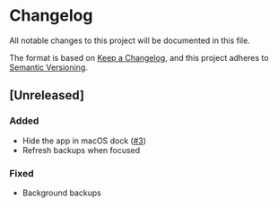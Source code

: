 # Changelog

All notable changes to this project will be documented in this file.

The format is based on [Keep a Changelog](https://keepachangelog.com/en/1.1.0/),
and this project adheres to [Semantic Versioning](https://semver.org/spec/v2.0.0.html).

## [Unreleased]

### Added

- Hide the app in macOS dock ([#3](https://github.com/Turtlepaw/atproto-backup/issues/3))
- Refresh backups when focused

### Fixed

- Background backups
